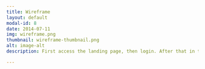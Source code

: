 ```yaml
---
title: Wireframe
layout: default
modal-id: 8
date: 2014-07-11
img: wireframe.png
thumbnail: wireframe-thumbnail.png
alt: image-alt
description: First access the landing page, then login. After that in the studio you can uplaod the recorded track and start generating your roadbook.  Checkout <a href="https://roadbook-recorder.studio"> this </a>

---
```


